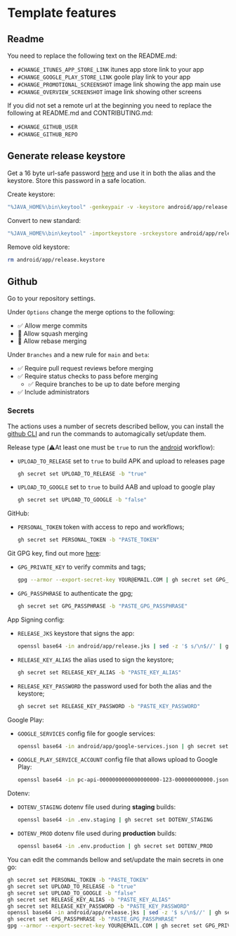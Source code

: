 # Template features

## Readme

You need to replace the following text on the README.md:
- `#CHANGE_ITUNES_APP_STORE_LINK` itunes app store link to your app
- `#CHANGE_GOOGLE_PLAY_STORE_LINK` goole play link to your app
- `#CHANGE_PROMOTIONAL_SCREENSHOT` image link showing the app main use
- `#CHANGE_OVERVIEW_SCREENSHOT` image link showing other screens

If you did not set a remote url at the beginning you need to replace the following at README.md and CONTRIBUTING.md:
- `#CHANGE_GITHUB_USER`
- `#CHANGE_GITHUB_REPO`

## Generate release keystore

Get a 16 byte url-safe password [here](https://generate.plus/en/base64) and use it in both the alias and the keystore. Store this password in a safe location.

Create keystore:
```sh
"%JAVA_HOME%\bin\keytool" -genkeypair -v -keystore android/app/release.keystore -alias Pokedex -keyalg RSA -keysize 2048 -validity 10000
```
Convert to new standard:
```sh
"%JAVA_HOME%\bin\keytool" -importkeystore -srckeystore android/app/release.keystore -destkeystore android/app/release.jks -deststoretype pkcs12
```
Remove old keystore:
```sh
rm android/app/release.keystore
```

## Github
Go to your repository settings.

Under `Options` change the merge options to the following:
- ✅ Allow merge commits
- 🔲 Allow squash merging
- 🔲 Allow rebase merging

Under `Branches` and a new rule for `main` and `beta`:
- ✅ Require pull request reviews before merging
- ✅ Require status checks to pass before merging
  - ✅ Require branches to be up to date before merging
- ✅ Include administrators

### Secrets

The actions uses a number of secrets described bellow, you can install the [github CLI](https://cli.github.com/) and run the commands to automagically set/update them.

Release type (⚠️At least one must be `true` to run the [android](.github/workflows/android.yml) workflow):
- `UPLOAD_TO_RELEASE` set to `true` to build APK and upload to releases page
  ```sh
  gh secret set UPLOAD_TO_RELEASE -b "true"
  ```
- `UPLOAD_TO_GOOGLE` set to `true` to build AAB and upload to google play
  ```sh
  gh secret set UPLOAD_TO_GOOGLE -b "false"
  ```

GitHub:
- `PERSONAL_TOKEN` token with access to repo and workflows;
  ```sh
  gh secret set PERSONAL_TOKEN -b "PASTE_TOKEN"
  ```

Git GPG key, find out more [here](https://github.com/crazy-max/ghaction-import-gpg):
- `GPG_PRIVATE_KEY` to verify commits and tags;
  ```sh
  gpg --armor --export-secret-key YOUR@EMAIL.COM | gh secret set GPG_PRIVATE_KEY
  ```
- `GPG_PASSPHRASE` to authenticate the gpg;
  ```sh
  gh secret set GPG_PASSPHRASE -b "PASTE_GPG_PASSPHRASE"
  ```

App Signing config:
- `RELEASE_JKS` keystore that signs the app:
  ```sh
  openssl base64 -in android/app/release.jks | sed -z '$ s/\n$//' | gh secret set RELEASE_JKS
  ```
- `RELEASE_KEY_ALIAS` the alias used to sign the keystore;
  ```sh
  gh secret set RELEASE_KEY_ALIAS -b "PASTE_KEY_ALIAS"
  ```
- `RELEASE_KEY_PASSWORD` the password used for both the alias and the keystore;
  ```sh
  gh secret set RELEASE_KEY_PASSWORD -b "PASTE_KEY_PASSWORD"
  ```

Google Play:
- `GOOGLE_SERVICES` config file for google services:
  ```sh
  openssl base64 -in android/app/google-services.json | gh secret set GOOGLE_SERVICES
  ```
- `GOOGLE_PLAY_SERVICE_ACCOUNT` config file that allows upload to Google Play:
  ```sh
  openssl base64 -in pc-api-0000000000000000000-123-000000000000.json | gh secret set GOOGLE_PLAY_SERVICE_ACCOUNT
  ```

Dotenv:
- `DOTENV_STAGING` dotenv file used during **staging** builds:
  ```sh
  openssl base64 -in .env.staging | gh secret set DOTENV_STAGING
  ```
- `DOTENV_PROD` dotenv file used during **production** builds:
  ```sh
  openssl base64 -in .env.production | gh secret set DOTENV_PROD
  ```

You can edit the commands bellow and set/update the main secrets in one go:

```sh
gh secret set PERSONAL_TOKEN -b "PASTE_TOKEN"
gh secret set UPLOAD_TO_RELEASE -b "true"
gh secret set UPLOAD_TO_GOOGLE -b "false"
gh secret set RELEASE_KEY_ALIAS -b "PASTE_KEY_ALIAS"
gh secret set RELEASE_KEY_PASSWORD -b "PASTE_KEY_PASSWORD"
openssl base64 -in android/app/release.jks | sed -z '$ s/\n$//' | gh secret set RELEASE_JKS
gh secret set GPG_PASSPHRASE -b "PASTE_GPG_PASSPHRASE"
gpg --armor --export-secret-key YOUR@EMAIL.COM | gh secret set GPG_PRIVATE_KEY
```
